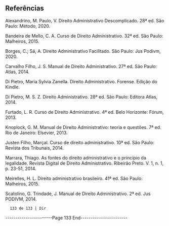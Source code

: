 ## Referências
Alexandrino, M. Paulo, V. Direito Administrativo Descomplicado. 28ª ed. São Paulo: Método, 2020.

Bandeira de Mello, C. A. Curso de Direito Administrativo. 32ª ed. São Paulo: Malheiros, 2015.

Borges, C.; Sá, A. Direito Administrativo Facilitado. São Paulo: Jus Podivm, 2020.

Carvalho Filho, J. S. Manual de Direito Administrativo. 27ª ed. São Paulo: Atlas, 2014.

Di Pietro, Maria Sylvia Zanella. Direito Administrativo. Forense. Edição do Kindle.

Di Pietro, M. S. Z. Direito Administrativo. 28ª ed. São Paulo: Editora Atlas, 2014.

Furtado, L. R. Curso de Direito Administrativo. 4ª ed. Belo Horizonte: Fórum, 2013.

Knoplock, G. M. Manual de Direito Administrativo: teoria e questões. 7ª ed. Rio de Janeiro: Elsevier, 2013.

Justen Filho, Marçal. Curso de direito administrativo. 10ª ed. São Paulo: Revista dos Tribunais, 2014.

Marrara, Thiago. As fontes do direito administrativo e o princípio da legalidade. Revista Digital de Direito
Administrativo. Ribeirão Preto. V. 1, n. 1, p. 23-51, 2014.

Meirelles, H. L. Direito administrativo brasileiro. 41ª ed. São Paulo: Malheiros, 2015.

Scatolino, G. Trindade, J. Manual de Direito Administrativo. 2ª ed. Jus PODIVM, 2014.




      133 de 133 | Dir
-----------------------Page 133 End-----------------------